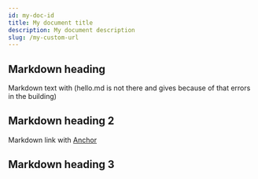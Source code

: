 ```yaml
---
id: my-doc-id
title: My document title
description: My document description
slug: /my-custom-url
---
```


## Markdown heading

Markdown text with (hello.md is not there and gives because of that errors in the building)

## Markdown heading 2
Markdown link with [Anchor](#markdown-heading-3)

## Markdown heading 3
